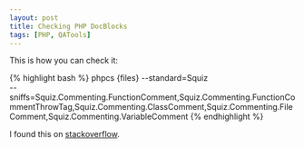 ```yaml
---
layout: post
title: Checking PHP DocBlocks
tags: [PHP, QATools]
---
```


This is how you can check it:


{% highlight bash %}
phpcs {files} --standard=Squiz \
  --sniffs=Squiz.Commenting.FunctionComment,Squiz.Commenting.FunctionCommentThrowTag,Squiz.Commenting.ClassComment,Squiz.Commenting.FileComment,Squiz.Commenting.VariableComment
{% endhighlight %}

I found this on [stackoverflow](http://stackoverflow.com/questions/13767550/is-there-a-phpcs-standard-targeting-php-docblocks).
